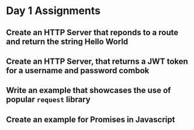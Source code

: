 # Day 1 Assignments

## Create an HTTP Server that reponds to a route and return the string Hello World

## Create an HTTP Server, that returns a JWT token for a username and password combok

## Write an example that showcases the use of popular `request` library

## Create an example for Promises in Javascript